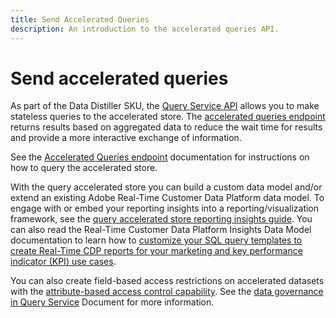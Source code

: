 ```yaml
---
title: Send Accelerated Queries
description: An introduction to the accelerated queries API.
---
```

# Send accelerated queries

As part of the Data Distiller SKU, the [Query Service API](https://developer.adobe.com/experience-platform-apis/references/query-service/) allows you to make stateless queries to the accelerated store. The [accelerated queries endpoint](https://developer.adobe.com/experience-platform-apis/references/query-service/#tag/Accelerated-Queries) returns results based on aggregated data to reduce the wait time for results and provide a more interactive exchange of information.

See the [Accelerated Queries endpoint](../../api/accelerated-queries.md) documentation for instructions on how to query the accelerated store.

With the query accelerated store you can build a custom data model and/or extend an existing Adobe Real-Time Customer Data Platform data model. To engage with or embed your reporting insights into a reporting/visualization framework, see the [query accelerated store reporting insights guide](./reporting-insights-data-model.md). You can also read the Real-Time Customer Data Platform Insights Data Model documentation to learn how to [customize your SQL query templates to create Real-Time CDP reports for your marketing and key performance indicator (KPI) use cases](../../../dashboards/cdp-insights-data-model.md).

You can also create field-based access restrictions on accelerated datasets with the [attribute-based access control capability](../../../access-control/abac/overview.md). See the [data governance in Query Service](../../-governance/overview.md##create-field-based-access-restrictions-on-accelerated-datasets)
Document for more information.
